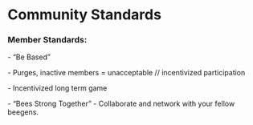 # Community Standards

### Member Standards:

&#x20;\- “Be Based”&#x20;

\- Purges, inactive members = unacceptable // incentivized participation&#x20;

\- Incentivized long term game&#x20;

\- “Bees Strong Together” - Collaborate and network with your fellow beegens.
